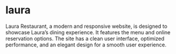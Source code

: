 # laura
Laura Restaurant, a modern and responsive website, is designed to showcase Laura’s dining experience. It features the menu and online reservation options. The site has a clean user interface, optimized performance, and an elegant design for a smooth user experience.
